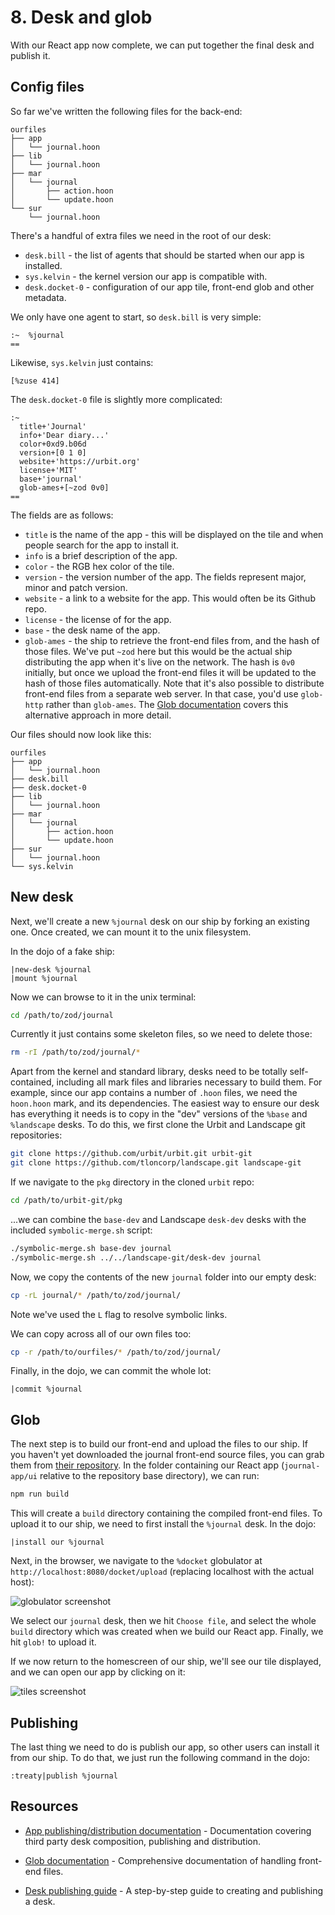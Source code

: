 # 8. Desk and glob

With our React app now complete, we can put together the final desk and publish
it.

## Config files

So far we've written the following files for the back-end:

```
ourfiles
├── app
│   └── journal.hoon
├── lib
│   └── journal.hoon
├── mar
│   └── journal
│       ├── action.hoon
│       └── update.hoon
└── sur
    └── journal.hoon
```

There's a handful of extra files we need in the root of our desk:

- `desk.bill` - the list of agents that should be started when our app is installed.
- `sys.kelvin` - the kernel version our app is compatible with.
- `desk.docket-0` - configuration of our app tile, front-end glob and other metadata.

We only have one agent to start, so `desk.bill` is very simple:

```
:~  %journal
==
```

Likewise, `sys.kelvin` just contains:

```
[%zuse 414]
```

The `desk.docket-0` file is slightly more complicated:

```
:~
  title+'Journal'
  info+'Dear diary...'
  color+0xd9.b06d
  version+[0 1 0]
  website+'https://urbit.org'
  license+'MIT'
  base+'journal'
  glob-ames+[~zod 0v0]
==
```

The fields are as follows:

- `title` is the name of the app - this will be displayed on the tile and when people search for the app to install it.
- `info` is a brief description of the app.
- `color` - the RGB hex color of the tile.
- `version` - the version number of the app. The fields represent major, minor and patch version.
- `website` - a link to a website for the app. This would often be its Github repo.
- `license` - the license of for the app.
- `base` - the desk name of the app.
- `glob-ames` - the ship to retrieve the front-end files from, and the hash of those files. We've put `~zod` here but this would be the actual ship distributing the app when it's live on the network. The hash is `0v0` initially, but once we upload the front-end files it will be updated to the hash of those files automatically. Note that it's also possible to distribute front-end files from a separate web server. In that case, you'd use `glob-http` rather than `glob-ames`. The [Glob documentation](../../userspace/apps/reference/dist/glob) covers this alternative approach in more detail.

Our files should now look like this:

```
ourfiles
├── app
│   └── journal.hoon
├── desk.bill
├── desk.docket-0
├── lib
│   └── journal.hoon
├── mar
│   └── journal
│       ├── action.hoon
│       └── update.hoon
├── sur
│   └── journal.hoon
└── sys.kelvin
```

## New desk

Next, we'll create a new `%journal` desk on our ship by forking an existing one. Once created, we can mount it to the unix filesystem.

In the dojo of a fake ship:

```
|new-desk %journal
|mount %journal
```

Now we can browse to it in the unix terminal:

```sh
cd /path/to/zod/journal
```

Currently it just contains some skeleton files, so we need to delete those:

```sh
rm -rI /path/to/zod/journal/*
```

Apart from the kernel and standard library, desks need to be totally self-contained, including all mark files and libraries necessary to build them. For example, since our app contains a number of `.hoon` files, we need the `hoon.hoon` mark, and its dependencies. The easiest way to ensure our desk has everything it needs is to copy in the "dev" versions of the `%base` and `%landscape` desks. To do this, we first clone the Urbit and Landscape git repositories:

```sh
git clone https://github.com/urbit/urbit.git urbit-git
git clone https://github.com/tloncorp/landscape.git landscape-git
```

If we navigate to the `pkg` directory in the cloned `urbit` repo:

```sh
cd /path/to/urbit-git/pkg
```

...we can combine the `base-dev` and Landscape `desk-dev` desks with the included `symbolic-merge.sh` script:

```sh
./symbolic-merge.sh base-dev journal
./symbolic-merge.sh ../../landscape-git/desk-dev journal
```

Now, we copy the contents of the new `journal` folder into our empty desk:

```sh
cp -rL journal/* /path/to/zod/journal/
```

Note we've used the `L` flag to resolve symbolic links.

We can copy across all of our own files too:

```sh
cp -r /path/to/ourfiles/* /path/to/zod/journal/
```

Finally, in the dojo, we can commit the whole lot:

```
|commit %journal
```

## Glob

The next step is to build our front-end and upload the files to our ship. If you haven't yet downloaded the journal front-end source files, you can grab them from [their repository](https://github.com/urbit/docs-examples). In the folder containing our React app (`journal-app/ui` relative to the repository base directory), we can run:

```sh
npm run build
```

This will create a `build` directory containing the compiled front-end files. To upload it to our ship, we need to first install the `%journal` desk. In the dojo:

```
|install our %journal
```

Next, in the browser, we navigate to the `%docket` globulator at `http://localhost:8080/docket/upload` (replacing localhost with the actual host):

![globulator screenshot](https://m.tinnus-napbus.xyz/pub/globulator.png)

We select our `journal` desk, then we hit `Choose file`, and select the whole `build` directory which was created when we build our React app. Finally, we hit `glob!` to upload it.

If we now return to the homescreen of our ship, we'll see our tile displayed, and we can open our app by clicking on it:

![tiles screenshot](https://m.tinnus-napbus.xyz/pub/tiles.png)

## Publishing

The last thing we need to do is publish our app, so other users can install it from our ship. To do that, we just run the following command in the dojo:

```
:treaty|publish %journal
```

## Resources

- [App publishing/distribution documentation](../../userspace/apps/reference/dist) - Documentation covering third party desk composition, publishing and distribution.

- [Glob documentation](../../userspace/apps/reference/dist/glob) - Comprehensive documentation of handling front-end files.

- [Desk publishing guide](../../userspace/apps/guides/software-distribution) - A step-by-step guide to creating and publishing a desk.
